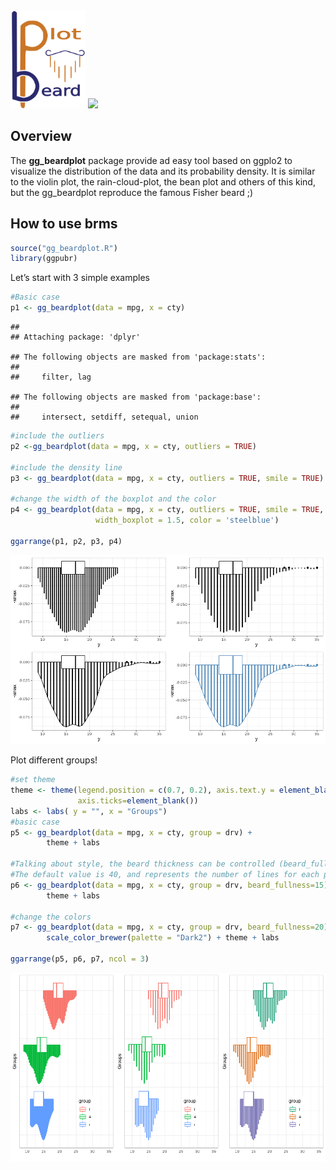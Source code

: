 <img src="figures/logo.png" width="120" />
<img src="figures/Ronald_Fisher.png" width="120" />

Overview
--------

The **gg\_beardplot** package provide ad easy tool based on ggplo2 to
visualize the distribution of the data and its probability density. It
is similar to the violin plot, the rain-cloud-plot, the bean plot and
others of this kind, but the gg\_beardplot reproduce the famous Fisher
beard ;)

How to use brms
---------------

``` r
source("gg_beardplot.R")
library(ggpubr)
```

Let’s start with 3 simple examples

``` r
#Basic case
p1 <- gg_beardplot(data = mpg, x = cty)
```

    ## 
    ## Attaching package: 'dplyr'

    ## The following objects are masked from 'package:stats':
    ## 
    ##     filter, lag

    ## The following objects are masked from 'package:base':
    ## 
    ##     intersect, setdiff, setequal, union

``` r
#include the outliers
p2 <-gg_beardplot(data = mpg, x = cty, outliers = TRUE)

#include the density line
p3 <- gg_beardplot(data = mpg, x = cty, outliers = TRUE, smile = TRUE)

#change the width of the boxplot and the color
p4 <- gg_beardplot(data = mpg, x = cty, outliers = TRUE, smile = TRUE, 
                   width_boxplot = 1.5, color = 'steelblue')

ggarrange(p1, p2, p3, p4)
```

![](README_files/figure-markdown_github/unnamed-chunk-2-1.png)

Plot different groups!

``` r
#set theme 
theme <- theme(legend.position = c(0.7, 0.2), axis.text.y = element_blank(), 
               axis.ticks=element_blank()) 
labs <- labs( y = "", x = "Groups")
#basic case
p5 <- gg_beardplot(data = mpg, x = cty, group = drv) +
        theme + labs

#Talking about style, the beard thickness can be controlled (beard_fullness=). 
#The default value is 40, and represents the number of lines for each plot
p6 <- gg_beardplot(data = mpg, x = cty, group = drv, beard_fullness=15)+
        theme + labs

#change the colors
p7 <- gg_beardplot(data = mpg, x = cty, group = drv, beard_fullness=20) +
        scale_color_brewer(palette = "Dark2") + theme + labs

ggarrange(p5, p6, p7, ncol = 3)
```

![](README_files/figure-markdown_github/groups-1.png)
